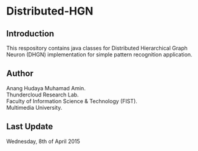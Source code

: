 # Distributed-HGN

## Introduction

This respository contains java classes for Distributed Hierarchical Graph Neuron (DHGN) implementation for simple pattern recognition application.

## Author

Anang Hudaya Muhamad Amin.  
Thundercloud Research Lab.  
Faculty of Information Science & Technology (FIST).  
Multimedia University.  

## Last Update

Wednesday, 8th of April 2015
